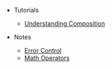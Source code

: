 - Tutorials

  - [Understanding Composition](v0.2/understanding-composition.md)

- Notes
  
  - [Error Control](v0.2/error-control.md)
  - [Math Operators](v0.2/math-operators.md)